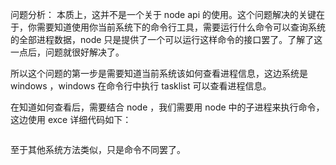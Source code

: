 问题分析：
本质上，这并不是一个关于 node api 的使用。这个问题解决的关键在于，你需要知道使用你当前系统下的命令行工具，需要运行什么命令可以查询系统的全部进程数据，node 只是提供了一个可以运行这样命令的接口罢了。了解了这一点后，问题就很好解决了。

所以这个问题的第一步是需要知道当前系统该如何查看进程信息，这边系统是 windows ，windows 在命令行中执行 tasklist 可以查看进程信息。

在知道如何查看后，需要结合 node ，我们需要用 node 中的子进程来执行命令，这边使用 exce
详细代码如下：

```js

```
至于其他系统方法类似，只是命令不同罢了。